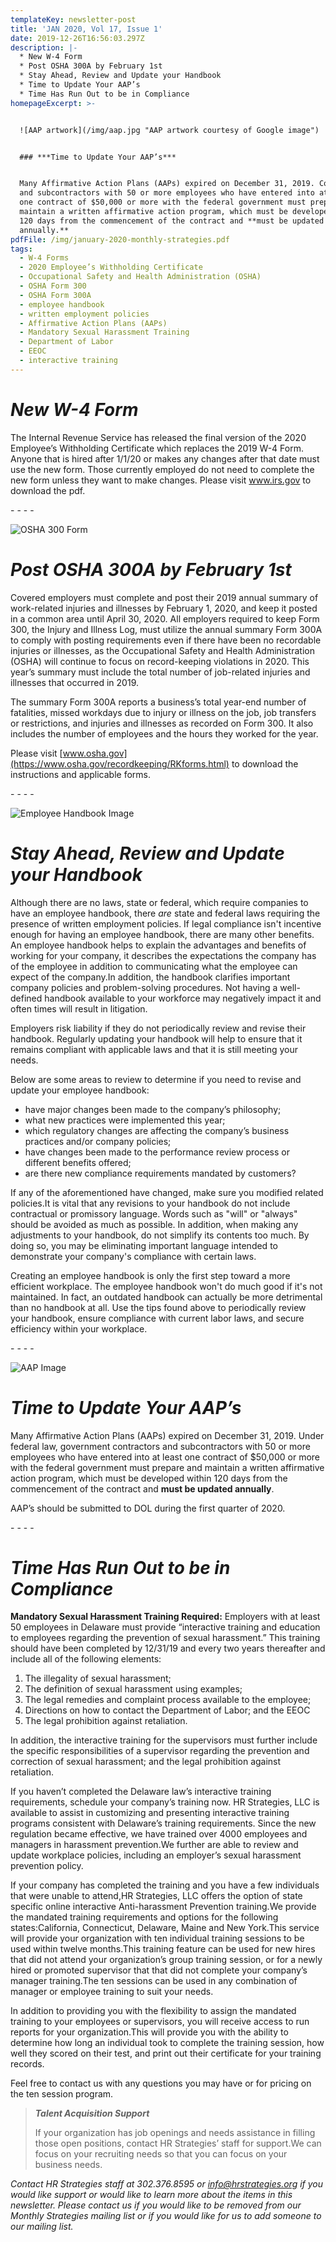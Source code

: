 ```yaml
---
templateKey: newsletter-post
title: 'JAN 2020, Vol 17, Issue 1'
date: 2019-12-26T16:56:03.297Z
description: |-
  * New W-4 Form
  * Post OSHA 300A by February 1st 
  * Stay Ahead, Review and Update your Handbook
  * Time to Update Your AAP’s
  * Time Has Run Out to be in Compliance
homepageExcerpt: >-


  ![AAP artwork](/img/aap.jpg "AAP artwork courtesy of Google image")


  ### ***Time to Update Your AAP’s***


  Many Affirmative Action Plans (AAPs) expired on December 31, 2019. Contractors
  and subcontractors with 50 or more employees who have entered into at least
  one contract of $50,000 or more with the federal government must prepare and
  maintain a written affirmative action program, which must be developed within
  120 days from the commencement of the contract and **must be updated
  annually.**
pdfFile: /img/january-2020-monthly-strategies.pdf
tags:
  - W-4 Forms
  - 2020 Employee’s Withholding Certificate
  - Occupational Safety and Health Administration (OSHA)
  - OSHA Form 300
  - OSHA Form 300A
  - employee handbook
  - written employment policies
  - Affirmative Action Plans (AAPs)
  - Mandatory Sexual Harassment Training
  - Department of Labor
  - EEOC
  - interactive training
---
```

# ***New W-4 Form***

The Internal Revenue Service has released the final version of the 2020 Employee’s Withholding Certificate which replaces the 2019 W-4 Form. Anyone that is hired after 1/1/20 or makes any changes after that date must use the new form. Those currently employed do not need to complete the new form unless they want to make changes. Please visit www.irs.gov to download the pdf.

\- - - -

![OSHA 300 Form](/img/osha-300.jpg "OSHA 300 Form")

# *Post OSHA 300A by February 1st*

Covered employers must complete and post their 2019 annual summary of work-related injuries and illnesses by February 1, 2020, and keep it posted in a common area until April 30, 2020. All employers required to keep Form 300, the Injury and Illness Log, must utilize the annual summary Form 300A to comply with posting requirements even if there have been no recordable injuries or illnesses, as the Occupational Safety and Health Administration (OSHA) will continue to focus on record-keeping violations in 2020. This year’s summary must include the total number of job-related injuries and illnesses that occurred in 2019.

The summary Form 300A reports a business’s total year-end number of fatalities, missed workdays due to injury or illness on the job, job transfers or restrictions, and injuries and illnesses as recorded on Form 300. It also includes the number of employees and the hours they worked for the year.

Please visit [](https://www.osha.gov/recordkeeping/RKforms.htm)[www.osha.gov](https://www.osha.gov/recordkeeping/RKforms.html) to download the instructions and applicable forms.

\- - - -

![Employee Handbook Image](/img/employee-handbook.jpg "Image courtesy of google image, clarkmortenson.com")

# ***Stay Ahead, Review and Update your Handbook***

Although there are no laws, state or federal, which require companies to have an employee handbook, there *are* state and federal laws requiring the presence of written employment policies. If legal compliance isn't incentive enough for having an employee handbook, there are many other benefits. An employee handbook helps to explain the advantages and benefits of working for your company, it describes the expectations the company has of the employee in addition to communicating what the employee can expect of the company.In addition, the handbook clarifies important company policies and problem-solving procedures. Not having a well-defined handbook available to your workforce may negatively impact it and often times will result in litigation.

Employers risk liability if they do not periodically review and revise their handbook. Regularly updating your handbook will help to ensure that it remains compliant with applicable laws and that it is still meeting your needs.

Below are some areas to review to determine if you need to revise and update your employee handbook:

* have major changes been made to the company’s philosophy;
* what new practices were implemented this year;
* which regulatory changes are affecting the company’s business practices and/or company policies;
* have changes been made to the performance review process or different benefits offered;
* are there new compliance requirements mandated by customers?

If any of the aforementioned have changed, make sure you modified related policies.It is vital that any revisions to your handbook do not include contractual or promissory language. Words such as "will" or "always" should be avoided as much as possible. In addition, when making any adjustments to your handbook, do not simplify its contents too much. By doing so, you may be eliminating important language intended to demonstrate your company's compliance with certain laws.

Creating an employee handbook is only the first step toward a more efficient workplace. The employee handbook won't do much good if it's not maintained. In fact, an outdated handbook can actually be more detrimental than no handbook at all. Use the tips found above to periodically review your handbook, ensure compliance with current labor laws, and secure efficiency within your workplace.

\- - - -

![AAP Image](/img/aap3.jpg "AAP image courtesy of Google image")

# ***Time to Update Your AAP’s***

Many Affirmative Action Plans (AAPs) expired on December 31, 2019. Under federal law, government contractors and subcontractors with 50 or more employees who have entered into at least one contract of $50,000 or more with the federal government must prepare and maintain a written affirmative action program, which must be developed within 120 days from the commencement of the contract and **must be updated annually**.

AAP’s should be submitted to DOL during the first quarter of 2020.

\- - - -

# ***Time Has Run Out to be in Compliance***

**Mandatory Sexual Harassment Training Required:** Employers with at least 50 employees in Delaware must provide “interactive training and education to employees regarding the prevention of sexual harassment.” This training should have been completed by 12/31/19 and every two years thereafter and include all of the following elements:

1. The illegality of sexual harassment;
2. The definition of sexual harassment using examples;
3. The legal remedies and complaint process available to the employee;
4. Directions on how to contact the Department of Labor; and the EEOC
5. The legal prohibition against retaliation.

In addition, the interactive training for the supervisors must further include the specific responsibilities of a supervisor regarding the prevention and correction of sexual harassment; and the legal prohibition against retaliation.

If you haven’t completed the Delaware law’s interactive training requirements, schedule your company’s training now. HR Strategies, LLC is available to assist in customizing and presenting interactive training programs consistent with Delaware’s training requirements. Since the new regulation became effective, we have trained over 4000 employees and managers in harassment prevention.We further are able to review and update workplace policies, including an employer’s sexual harassment prevention policy.

If your company has completed the training and you have a few individuals that were unable to attend,HR Strategies, LLC offers the option of state specific online interactive Anti-harassment Prevention training.We provide the mandated training requirements and options for the following states:California, Connecticut, Delaware, Maine and New York.This service will provide your organization with ten individual training sessions to be used within twelve months.This training feature can be used for new hires that did not attend your organization’s group training session, or for a newly hired or promoted supervisor that that did not complete your company’s manager training.The ten sessions can be used in any combination of manager or employee training to suit your needs.

In addition to providing you with the flexibility to assign the mandated training to your employees or supervisors, you will receive access to run reports for your organization.This will provide you with the ability to determine how long an individual took to complete the training session, how well they scored on their test, and print out their certificate for your training records.

Feel free to contact us with any questions you may have or for pricing on the ten session program.

> ***Talent Acquisition Support***
>
> If your organization has job openings and needs assistance in filling those open positions, contact HR Strategies’ staff for support.We can focus on your recruiting needs so that you can focus on your business needs.

*Contact HR Strategies staff at 302.376.8595 or [info@hrstrategies.org](mailto:info@hrstrategies.org) if you would like support or would like to learn more about the items in this newsletter. Please contact us if you would like to be removed from our Monthly Strategies mailing list or if you would like for us to add someone to our mailing list.*
